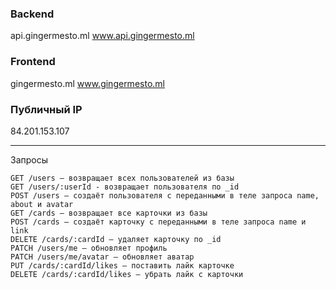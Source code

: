 ### Backend
api.gingermesto.ml
www.api.gingermesto.ml

### Frontend
gingermesto.ml
www.gingermesto.ml

### Публичный IP
84.201.153.107

 --- 
Запросы


    GET /users — возвращает всех пользователей из базы
    GET /users/:userId - возвращает пользователя по _id
    POST /users — создаёт пользователя с переданными в теле запроса name, about и avatar
    GET /cards — возвращает все карточки из базы
    POST /cards — создаёт карточку с переданными в теле запроса name и link
    DELETE /cards/:cardId — удаляет карточку по _id
    PATCH /users/me — обновляет профиль
    PATCH /users/me/avatar — обновляет аватар
    PUT /cards/:cardId/likes — поставить лайк карточке
    DELETE /cards/:cardId/likes — убрать лайк с карточки    
 
